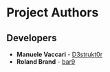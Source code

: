 # Project Authors

## Developers

- **Manuele Vaccari** - [D3strukt0r](https://github.com/D3strukt0r)
- **Roland Brand** - [bar9](https://github.com/bar9)

